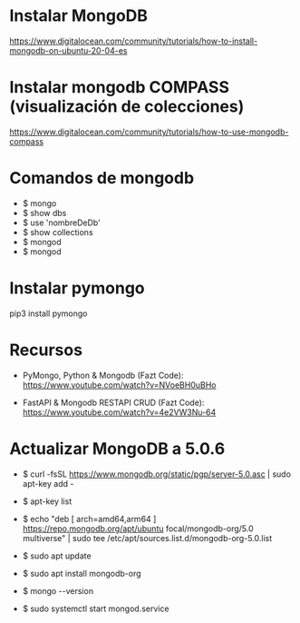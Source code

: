 # Instalar MongoDB
https://www.digitalocean.com/community/tutorials/how-to-install-mongodb-on-ubuntu-20-04-es


# Instalar mongodb COMPASS (visualización de colecciones)
https://www.digitalocean.com/community/tutorials/how-to-use-mongodb-compass



# Comandos de mongodb
- $ mongo
- $ show dbs
- $ use 'nombreDeDb'
- $ show collections
- $ mongod
- $ mongod

# Instalar pymongo
pip3 install pymongo


# Recursos
- PyMongo, Python & Mongodb (Fazt Code): https://www.youtube.com/watch?v=NVoeBH0uBHo

- FastAPI & Mongodb RESTAPI CRUD (Fazt Code): https://www.youtube.com/watch?v=4e2VW3Nu-64





# Actualizar MongoDB a 5.0.6
- $ curl -fsSL https://www.mongodb.org/static/pgp/server-5.0.asc | sudo apt-key add -

- $ apt-key list

- $ echo "deb [ arch=amd64,arm64 ] https://repo.mongodb.org/apt/ubuntu focal/mongodb-org/5.0 multiverse" | sudo tee /etc/apt/sources.list.d/mongodb-org-5.0.list

- $ sudo apt update

- $ sudo apt install mongodb-org

- $ mongo --version

- $ sudo systemctl start mongod.service

